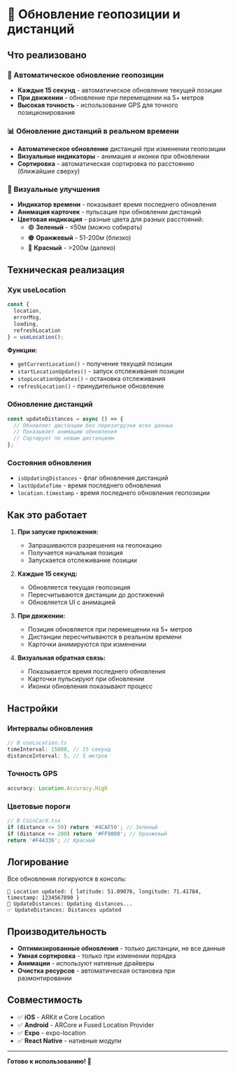 # 📍 Обновление геопозиции и дистанций

## Что реализовано

### 🔄 Автоматическое обновление геопозиции
- **Каждые 15 секунд** - автоматическое обновление текущей позиции
- **При движении** - обновление при перемещении на 5+ метров
- **Высокая точность** - использование GPS для точного позиционирования

### 📊 Обновление дистанций в реальном времени
- **Автоматическое обновление** дистанций при изменении геопозиции
- **Визуальные индикаторы** - анимация и иконки при обновлении
- **Сортировка** - автоматическая сортировка по расстоянию (ближайшие сверху)

### 🎨 Визуальные улучшения
- **Индикатор времени** - показывает время последнего обновления
- **Анимация карточек** - пульсация при обновлении дистанций
- **Цветовая индикация** - разные цвета для разных расстояний:
  - 🟢 **Зеленый** - ≤50м (можно собирать)
  - 🟠 **Оранжевый** - 51-200м (близко)
  - 🔴 **Красный** - >200м (далеко)

## Техническая реализация

### Хук useLocation
```typescript
const { 
  location, 
  errorMsg, 
  loading, 
  refreshLocation 
} = useLocation();
```

**Функции:**
- `getCurrentLocation()` - получение текущей позиции
- `startLocationUpdates()` - запуск отслеживания позиции
- `stopLocationUpdates()` - остановка отслеживания
- `refreshLocation()` - принудительное обновление

### Обновление дистанций
```typescript
const updateDistances = async () => {
  // Обновляет дистанции без перезагрузки всех данных
  // Показывает анимацию обновления
  // Сортирует по новым дистанциям
};
```

### Состояния обновления
- `isUpdatingDistances` - флаг обновления дистанций
- `lastUpdateTime` - время последнего обновления
- `location.timestamp` - время последнего обновления геопозиции

## Как это работает

1. **При запуске приложения:**
   - Запрашиваются разрешения на геолокацию
   - Получается начальная позиция
   - Запускается отслеживание позиции

2. **Каждые 15 секунд:**
   - Обновляется текущая геопозиция
   - Пересчитываются дистанции до достижений
   - Обновляется UI с анимацией

3. **При движении:**
   - Позиция обновляется при перемещении на 5+ метров
   - Дистанции пересчитываются в реальном времени
   - Карточки анимируются при изменении

4. **Визуальная обратная связь:**
   - Показывается время последнего обновления
   - Карточки пульсируют при обновлении
   - Иконки обновления показывают процесс

## Настройки

### Интервалы обновления
```typescript
// В useLocation.ts
timeInterval: 15000, // 15 секунд
distanceInterval: 5, // 5 метров
```

### Точность GPS
```typescript
accuracy: Location.Accuracy.High
```

### Цветовые пороги
```typescript
// В CoinCard.tsx
if (distance <= 50) return '#4CAF50'; // Зеленый
if (distance <= 200) return '#FF9800'; // Оранжевый
return '#F44336'; // Красный
```

## Логирование

Все обновления логируются в консоль:
```
📍 Location updated: { latitude: 51.09076, longitude: 71.41784, timestamp: 1234567890 }
🔄 UpdateDistances: Updating distances...
✅ UpdateDistances: Distances updated
```

## Производительность

- **Оптимизированные обновления** - только дистанции, не все данные
- **Умная сортировка** - только при изменении порядка
- **Анимации** - используют нативные драйверы
- **Очистка ресурсов** - автоматическая остановка при размонтировании

## Совместимость

- ✅ **iOS** - ARKit и Core Location
- ✅ **Android** - ARCore и Fused Location Provider
- ✅ **Expo** - expo-location
- ✅ **React Native** - нативные модули

---

**Готово к использованию! 🚀**
